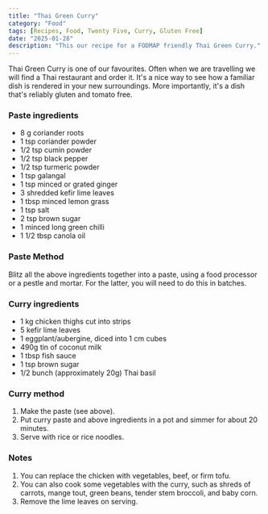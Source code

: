 ```yaml
---
title: "Thai Green Curry"
category: "Food"
tags: [Recipes, Food, Twenty Five, Curry, Gluten Free]
date: "2025-01-28"
description: "This our recipe for a FODMAP friendly Thai Green Curry."
---
```


Thai Green Curry is one of our favourites. Often when we are travelling we will find a Thai restaurant and order it. It's a nice way to see how a familiar dish is rendered in your new surroundings. More importantly, it's a dish that's reliably gluten and tomato free.

### Paste ingredients
* 8 g coriander roots
* 1 tsp coriander powder
* 1/2 tsp cumin powder
* 1/2 tsp black pepper
* 1/2 tsp turmeric powder
* 1 tsp galangal
* 1 tsp minced or grated ginger
* 3 shredded kefir lime leaves
* 1 tbsp minced lemon grass
* 1 tsp salt
* 2 tsp brown sugar
* 1 minced long green chilli
* 1 1/2 tbsp canola oil

### Paste Method
Blitz all the above ingredients together into a paste, using a food processor or a pestle and mortar. For the latter, you will need to do this in batches.

### Curry ingredients
* 1 kg chicken thighs cut into strips
* 5 kefir lime leaves
* 1 eggplant/aubergine, diced into 1 cm cubes
* 490g tin of coconut milk
* 1 tbsp fish sauce
* 1 tsp brown sugar
* 1/2 bunch (approximately 20g) Thai basil

### Curry method
1. Make the paste (see above).
2. Put curry paste and above ingredients in a pot and simmer for about 20 minutes.
3. Serve with rice or rice noodles.

### Notes
1. You can replace the chicken with vegetables, beef, or firm tofu.
2. You can also cook some vegetables with the curry, such as shreds of carrots, mange tout, green beans, tender stem broccoli, and baby corn.
3. Remove the lime leaves on serving.